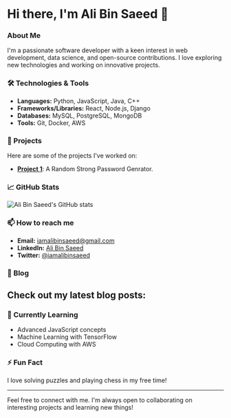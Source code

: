 # Hi there, I'm Ali Bin Saeed 👋

### About Me
I'm a passionate software developer with a keen interest in web development, data science, and open-source contributions. I love exploring new technologies and working on innovative projects.

### 🛠️ Technologies & Tools
- **Languages:** Python, JavaScript, Java, C++
- **Frameworks/Libraries:** React, Node.js, Django
- **Databases:** MySQL, PostgreSQL, MongoDB
- **Tools:** Git, Docker, AWS

### 🚀 Projects
Here are some of the projects I've worked on:
- [**Project 1**](https://github.com/iamalibinsaeed/passgen): A Random Strong Password Genrator.
### 📈 GitHub Stats
![Ali Bin Saeed's GitHub stats](https://github-readme-stats.vercel.app/api?username=iamalibinsaeed&show_icons=true&theme=radical)

### 📫 How to reach me
- **Email:** [iamalibinsaeed@gmail.com](mailto:iamalibinsaeed@gmail.com)
- **LinkedIn:** [Ali Bin Saeed](https://www.linkedin.com/in/iamalibinsaeed/)
- **Twitter:** [@iamalibinsaeed](https://twitter.com/iamalibinsaeed)

### 📝 Blog
Check out my latest blog posts:
-

### 🌱 Currently Learning
- Advanced JavaScript concepts
- Machine Learning with TensorFlow
- Cloud Computing with AWS

### ⚡ Fun Fact
I love solving puzzles and playing chess in my free time!

---

Feel free to connect with me. I'm always open to collaborating on interesting projects and learning new things!
